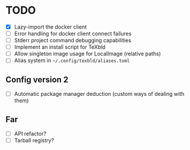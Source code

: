 # TODO

- [x] Lazy-import the docker client
- [ ] Error handling for docker client connect failures
- [ ] Stderr project command debugging capabilities
- [ ] Implement an install script for TeXbld
- [ ] Allow singleton image usage for LocalImage (relative paths)
- [ ] Alias system in `~/.config/texbld/aliases.toml`

## Config version 2

- [ ] Automatic package manager deduction (custom ways of dealing with them)

## Far

- [ ] API refactor?
- [ ] Tarball registry?
